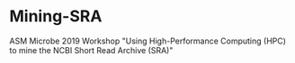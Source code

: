 # Mining-SRA
ASM Microbe 2019 Workshop "Using High-Performance Computing (HPC) to mine the NCBI Short Read Archive (SRA)" 
